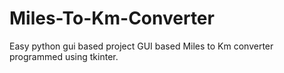 # Miles-To-Km-Converter
Easy python gui based project
GUI based Miles to Km converter programmed using tkinter.

